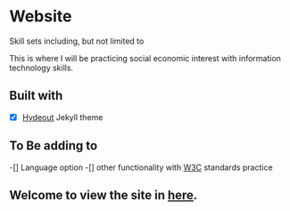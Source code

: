 # Website
Skill sets including, but not limited to

This is where I will be practicing social economic interest with information technology skills.  

Built with
----
-[x] [Hydeout](https://fongandrew.github.io/hydeout/) Jekyll theme

To Be adding to
---
-[] Language option
-[] other functionality with [W3C](https://www.w3.org/standards/) standards practice

## Welcome to view the site in [here](https://jyang123-bit.github.io/Website/).
